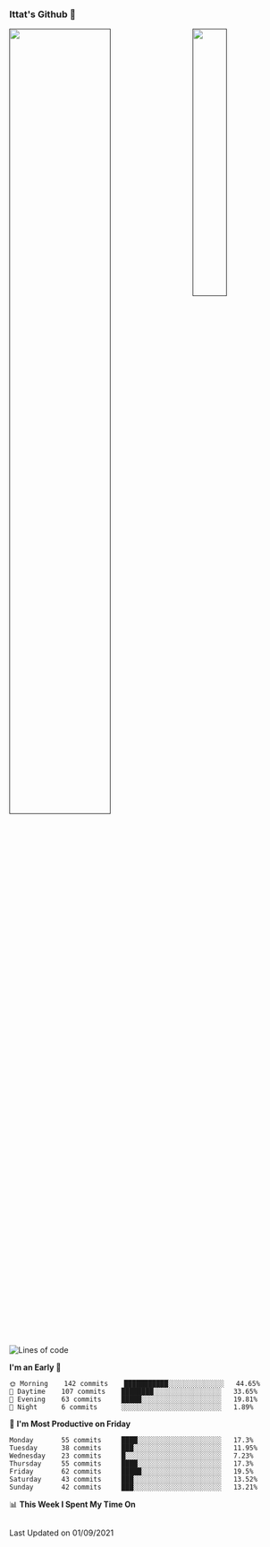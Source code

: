 ### Ittat's Github 👋

<a href="">
  <img align="center" src="https://github-readme-stats.vercel.app/api?username=ittat&hide_border=true&show_icons=true&count_private=true&theme=graywhite"  width="60%"/>
</a>

<a href="">
  <img align="right" src="https://github-readme-stats.vercel.app/api/top-langs/?username=ittat&hide_border=true&theme=graywhite"  width="35%" />
</a>


<!--START_SECTION:waka-->
![Lines of code](https://img.shields.io/badge/From%20Hello%20World%20I%27ve%20Written-602438%20lines%20of%20code-blue)

**I'm an Early 🐤** 

```text
🌞 Morning    142 commits    ███████████░░░░░░░░░░░░░░   44.65% 
🌆 Daytime    107 commits    ████████░░░░░░░░░░░░░░░░░   33.65% 
🌃 Evening    63 commits     █████░░░░░░░░░░░░░░░░░░░░   19.81% 
🌙 Night      6 commits      ░░░░░░░░░░░░░░░░░░░░░░░░░   1.89%

```
📅 **I'm Most Productive on Friday** 

```text
Monday       55 commits     ████░░░░░░░░░░░░░░░░░░░░░   17.3% 
Tuesday      38 commits     ███░░░░░░░░░░░░░░░░░░░░░░   11.95% 
Wednesday    23 commits     █░░░░░░░░░░░░░░░░░░░░░░░░   7.23% 
Thursday     55 commits     ████░░░░░░░░░░░░░░░░░░░░░   17.3% 
Friday       62 commits     █████░░░░░░░░░░░░░░░░░░░░   19.5% 
Saturday     43 commits     ███░░░░░░░░░░░░░░░░░░░░░░   13.52% 
Sunday       42 commits     ███░░░░░░░░░░░░░░░░░░░░░░   13.21%

```


📊 **This Week I Spent My Time On** 

```text
```


 Last Updated on 01/09/2021
<!--END_SECTION:waka-->



<!--
**ittat/ittat** is a ✨ _special_ ✨ repository because its `README.md` (this file) appears on your GitHub profile.

Here are some ideas to get you started:

- 🔭 I’m currently working on ...
- 🌱 I’m currently learning ...
- 👯 I’m looking to collaborate on ...
- 🤔 I’m looking for help with ...
- 💬 Ask me about ...
- 📫 How to reach me: ...
- 😄 Pronouns: ...
- ⚡ Fun fact: ...

    technologies: {
        mobileApp: ["Android App"],
        frontEnd: {
            js: ["Vue", "Nuxt"],
            css: ["materialize", "vuetify", "bootstrap"]
        },
        backEnd: {
            js: ["node", "express", "SuiteScript"],
            python: ["flask"]
        },
        devOps: ["AWS", "Docker🐳", "Route53", "Nginx"],
        databases: ["mongo", "MySql", "sqlite"],
        misc: ["Firebase", "Socket.IO", "selenium", "open-cv", "php", "SuiteApp"]
    },
-->
